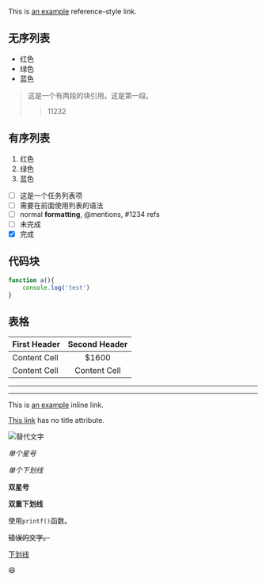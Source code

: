 This is [an example][id] reference-style link.

## 无序列表
*   红色
*   绿色
*   蓝色

> 这是一个有两段的块引用。这是第一段。
> >11232

## 有序列表
1.  红色
2. 	绿色
3.	蓝色

- [ ] 这是一个任务列表项
- [ ] 需要在前面使用列表的语法
- [ ] normal **formatting**, @mentions, #1234 refs
- [ ] 未完成
- [x] 完成

## 代码块
```typescript
function a(){
    console.log('test')
}
```

## 表格
| First Header   |  Second Header  |
|:---------------|:---------------:|
| Content Cell   |  $1600   |
| Content Cell   |  Content Cell   |



[^footnote]: Here

***
---

This is [an example](http://example.com/ "Title") inline link.

[This link](http://example.net/) has no title attribute.


[id]: http://example.com/  "Optional Title Here"


![替代文字](/path/to/img.jpg)

*单个星号*

_单个下划线_

**双星号**

__双重下划线__


使用`printf()`函数。

~~错误的文字。~~

<u>下划线</u>

:smile:

